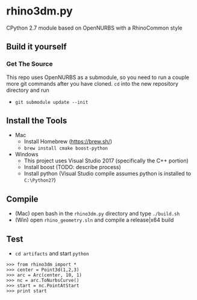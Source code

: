 # rhino3dm.py
CPython 2.7 module based on OpenNURBS with a RhinoCommon style

## Build it yourself

### Get The Source

This repo uses OpenNURBS as a submodule, so you need to run a couple more git commands after you have cloned. `cd` into the new repository directory and run
  * `git submodule update --init`

## Install the Tools

* Mac
  * Install Homebrew (https://brew.sh/)
  * `brew install cmake boost-python`
* Windows
  * This project uses Visual Studio 2017 (specifically the C++ portion)
  * Install boost (TODO: describe process)
  * Install python (Visual Studio compile assumes python is installed to `C:\Python27`)

## Compile

* (Mac) open bash in the `rhino3dm.py` directory and type `./build.sh`
* (Win) open `rhino_geometry.sln` and compile a release|x64 build

## Test

* `cd artifacts` and start `python`
```
>>> from rhino3dm import *
>>> center = Point3d(1,2,3)
>>> arc = Arc(center, 10, 1)
>>> nc = arc.ToNurbsCurve()
>>> start = nc.PointAtStart
>>> print start
```
